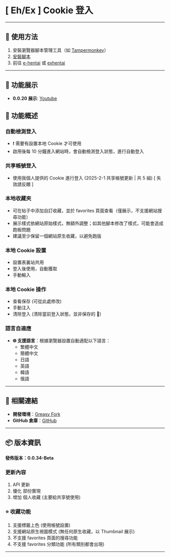 # **[ Eh/Ex ] Cookie 登入**

---

## **👻 使用方法**

1. 安裝瀏覽器腳本管理工具（如 [Tampermonkey](https://chrome.google.com/webstore/detail/tampermonkey/dhdgffkkebhmkfjojejmpbldmpobfkfo)）
2. [安裝腳本](https://update.greasyfork.org/scripts/470710/%5BEEx-Hentai%5D%20AutoLogin.user.js)
3. 前往 [e-hentai](https://e-hentai.org/) 或 [exhentai](https://exhentai.org/)

---

## **👀 功能展示**

- **0.0.20 展示**: [Youtube](https://www.youtube.com/watch?v=NOidYkgINY8)


## **📜 功能概述**

### **自動檢測登入**
- ❗️ 需要有設置本地 Cookie 才可使用
- 啟用後每 10 分鐘進入網站時，會自動檢測登入狀態，進行自動登入

### **共享帳號登入**
- 使用我個人提供的 Cookie 進行登入 (2025-2-1 共享帳號更新 | 共 5 組) [ 失效請反饋 ]

### **本地收藏夾**
- 可在帖子中添加自訂收藏，並於 favorites 頁面查看（僅展示，不支援網站搜尋功能）
- 展示樣式依網站原始樣式，無額外調整；如其他腳本修改了樣式，可能會造成跑板問題
- 建議至少保留一個網站原生收藏，以避免跑版

### **本地 Cookie 設置**
- 設置表裏站共用
- 登入後使用，自動獲取
- 手動輸入

### **本地 Cookie 操作**
- 查看保存 (可從此處修改)
- 手動注入
- 清除登入 (清除當前登入狀態，並非保存的 🍪)

### **語言自適應**
- **🌐 支援語言**：根據瀏覽器設置自動適配以下語言：
  - 繁體中文
  - 簡體中文
  - 日語
  - 英語
  - 韓語
  - 俄語

---

## **🔗 相關連結**

- **開發環境**：[Greasy Fork](https://greasyfork.org/zh-TW/users/989635-canaan-hs)  
- **GitHub 倉庫**：[GitHub](https://github.com/Canaan-HS/MonkeyScript/tree/main/ExAutoLogin)

---

## **📦 版本資訊**

**發佈版本：0.0.34-Beta**

### **更新內容**
1. API 更新
2. 優化 部份實現
3. 增加 個人收藏 (主要給共享號使用)

### **⭐ 收藏功能**
1. 支援標籤上色 (使用帳號設置)
2. 支援網站原生視圖模式 (無任何原生收藏，以 Thumbnail 展示)
3. 不支援 favorites 頁面的搜尋功能
4. 不支援 favorites 分類功能 (所有類別都會出現)

---